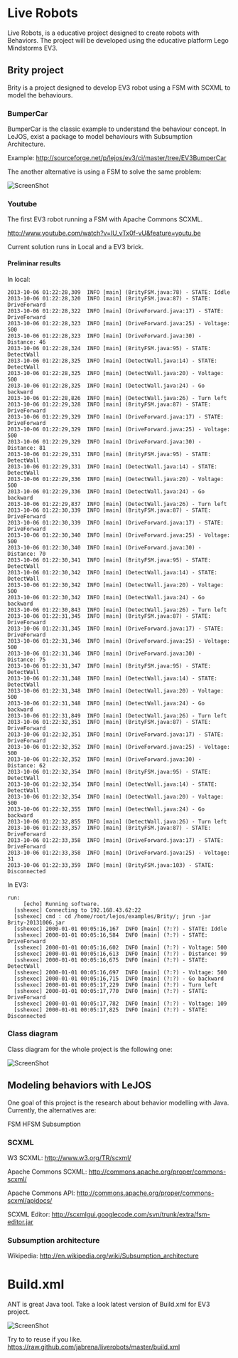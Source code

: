 Live Robots
==========
 
Live Robots, is a educative project designed to create robots with Behaviors.
The project will be developed using the educative platform Lego Mindstorms EV3.

## Brity project ##

Brity is a project designed to develop EV3 robot using a FSM with SCXML to model the behaviours.

### BumperCar ###

BumperCar is the classic example to understand the behaviour concept. 
In LeJOS, exist a package to model behaviours with Subsumption Architecture.

Example: http://sourceforge.net/p/lejos/ev3/ci/master/tree/EV3BumperCar

The another alternative is using a FSM to solve the same problem:

![ScreenShot](https://raw.github.com/jabrena/liverobots/master/docs/scxml/BrityModel.png)

### Youtube ###

The first EV3 robot running a FSM with Apache Commons SCXML.

http://www.youtube.com/watch?v=lU_vTx0f-vU&feature=youtu.be

Current solution runs in Local and a EV3 brick.

#### Preliminar results ####

In local:

    2013-10-06 01:22:28,309  INFO [main] (BrityFSM.java:78) - STATE: Iddle
    2013-10-06 01:22:28,320  INFO [main] (BrityFSM.java:87) - STATE: DriveForward
    2013-10-06 01:22:28,322  INFO [main] (DriveForward.java:17) - STATE: DriveForward
    2013-10-06 01:22:28,323  INFO [main] (DriveForward.java:25) - Voltage: 500
    2013-10-06 01:22:28,323  INFO [main] (DriveForward.java:30) - Distance: 46
    2013-10-06 01:22:28,324  INFO [main] (BrityFSM.java:95) - STATE: DetectWall
    2013-10-06 01:22:28,325  INFO [main] (DetectWall.java:14) - STATE: DetectWall
    2013-10-06 01:22:28,325  INFO [main] (DetectWall.java:20) - Voltage: 500
    2013-10-06 01:22:28,325  INFO [main] (DetectWall.java:24) - Go backward
    2013-10-06 01:22:28,826  INFO [main] (DetectWall.java:26) - Turn left
    2013-10-06 01:22:29,328  INFO [main] (BrityFSM.java:87) - STATE: DriveForward
    2013-10-06 01:22:29,329  INFO [main] (DriveForward.java:17) - STATE: DriveForward
    2013-10-06 01:22:29,329  INFO [main] (DriveForward.java:25) - Voltage: 500
    2013-10-06 01:22:29,329  INFO [main] (DriveForward.java:30) - Distance: 81
    2013-10-06 01:22:29,331  INFO [main] (BrityFSM.java:95) - STATE: DetectWall
    2013-10-06 01:22:29,331  INFO [main] (DetectWall.java:14) - STATE: DetectWall
    2013-10-06 01:22:29,336  INFO [main] (DetectWall.java:20) - Voltage: 500
    2013-10-06 01:22:29,336  INFO [main] (DetectWall.java:24) - Go backward
    2013-10-06 01:22:29,837  INFO [main] (DetectWall.java:26) - Turn left
    2013-10-06 01:22:30,339  INFO [main] (BrityFSM.java:87) - STATE: DriveForward
    2013-10-06 01:22:30,339  INFO [main] (DriveForward.java:17) - STATE: DriveForward
    2013-10-06 01:22:30,340  INFO [main] (DriveForward.java:25) - Voltage: 500
    2013-10-06 01:22:30,340  INFO [main] (DriveForward.java:30) - Distance: 70
    2013-10-06 01:22:30,341  INFO [main] (BrityFSM.java:95) - STATE: DetectWall
    2013-10-06 01:22:30,342  INFO [main] (DetectWall.java:14) - STATE: DetectWall
    2013-10-06 01:22:30,342  INFO [main] (DetectWall.java:20) - Voltage: 500
    2013-10-06 01:22:30,342  INFO [main] (DetectWall.java:24) - Go backward
    2013-10-06 01:22:30,843  INFO [main] (DetectWall.java:26) - Turn left
    2013-10-06 01:22:31,345  INFO [main] (BrityFSM.java:87) - STATE: DriveForward
    2013-10-06 01:22:31,345  INFO [main] (DriveForward.java:17) - STATE: DriveForward
    2013-10-06 01:22:31,346  INFO [main] (DriveForward.java:25) - Voltage: 500
    2013-10-06 01:22:31,346  INFO [main] (DriveForward.java:30) - Distance: 75
    2013-10-06 01:22:31,347  INFO [main] (BrityFSM.java:95) - STATE: DetectWall
    2013-10-06 01:22:31,348  INFO [main] (DetectWall.java:14) - STATE: DetectWall
    2013-10-06 01:22:31,348  INFO [main] (DetectWall.java:20) - Voltage: 500
    2013-10-06 01:22:31,348  INFO [main] (DetectWall.java:24) - Go backward
    2013-10-06 01:22:31,849  INFO [main] (DetectWall.java:26) - Turn left
    2013-10-06 01:22:32,351  INFO [main] (BrityFSM.java:87) - STATE: DriveForward
    2013-10-06 01:22:32,351  INFO [main] (DriveForward.java:17) - STATE: DriveForward
    2013-10-06 01:22:32,352  INFO [main] (DriveForward.java:25) - Voltage: 500
    2013-10-06 01:22:32,352  INFO [main] (DriveForward.java:30) - Distance: 62
    2013-10-06 01:22:32,354  INFO [main] (BrityFSM.java:95) - STATE: DetectWall
    2013-10-06 01:22:32,354  INFO [main] (DetectWall.java:14) - STATE: DetectWall
    2013-10-06 01:22:32,354  INFO [main] (DetectWall.java:20) - Voltage: 500
    2013-10-06 01:22:32,355  INFO [main] (DetectWall.java:24) - Go backward
    2013-10-06 01:22:32,855  INFO [main] (DetectWall.java:26) - Turn left
    2013-10-06 01:22:33,357  INFO [main] (BrityFSM.java:87) - STATE: DriveForward
    2013-10-06 01:22:33,358  INFO [main] (DriveForward.java:17) - STATE: DriveForward
    2013-10-06 01:22:33,358  INFO [main] (DriveForward.java:25) - Voltage: 31
    2013-10-06 01:22:33,359  INFO [main] (BrityFSM.java:103) - STATE: Disconnected
In EV3:

    run:
         [echo] Running software.
      [sshexec] Connecting to 192.168.43.62:22
      [sshexec] cmd : cd /home/root/lejos/examples/Brity/; jrun -jar Brity-20131006.jar 
      [sshexec] 2000-01-01 00:05:16,167  INFO [main] (?:?) - STATE: Iddle
      [sshexec] 2000-01-01 00:05:16,584  INFO [main] (?:?) - STATE: DriveForward
      [sshexec] 2000-01-01 00:05:16,602  INFO [main] (?:?) - Voltage: 500
      [sshexec] 2000-01-01 00:05:16,613  INFO [main] (?:?) - Distance: 99
      [sshexec] 2000-01-01 00:05:16,675  INFO [main] (?:?) - STATE: DetectWall
      [sshexec] 2000-01-01 00:05:16,697  INFO [main] (?:?) - Voltage: 500
      [sshexec] 2000-01-01 00:05:16,715  INFO [main] (?:?) - Go backward
      [sshexec] 2000-01-01 00:05:17,229  INFO [main] (?:?) - Turn left
      [sshexec] 2000-01-01 00:05:17,770  INFO [main] (?:?) - STATE: DriveForward
      [sshexec] 2000-01-01 00:05:17,782  INFO [main] (?:?) - Voltage: 109
      [sshexec] 2000-01-01 00:05:17,825  INFO [main] (?:?) - STATE: Disconnected


### Class diagram ###

Class diagram for the whole project is the following one:

![ScreenShot](https://raw.github.com/jabrena/liverobots/master/docs/uml/graph.png)


## Modeling behaviors with LeJOS ##

One goal of this project is the research about behavior modelling with Java.
Currently, the alternatives are:

FSM
HFSM
Subsumption

### SCXML ###

W3 SCXML: http://www.w3.org/TR/scxml/

Apache Commons SCXML: http://commons.apache.org/proper/commons-scxml/

Apache Commons API: http://commons.apache.org/proper/commons-scxml/apidocs/

SCXML Editor: http://scxmlgui.googlecode.com/svn/trunk/extra/fsm-editor.jar

### Subsumption architecture ###

Wikipedia: http://en.wikipedia.org/wiki/Subsumption_architecture

# Build.xml #

ANT is great Java tool. Take a look latest version of Build.xml for EV3 project.

![ScreenShot](https://raw.github.com/jabrena/liverobots/master/docs/vizant/build.png)

Try to to reuse if you like.
https://raw.github.com/jabrena/liverobots/master/build.xml



